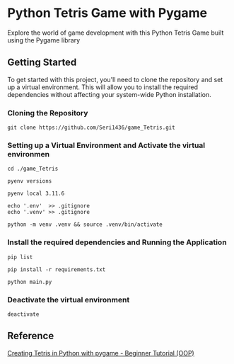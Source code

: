 # Python Tetris Game with Pygame

Explore the world of game development with this Python Tetris Game built using the Pygame library


## Getting Started
To get started with this project, you'll need to clone the repository and set up a virtual environment. This will allow you to install the required dependencies without affecting your system-wide Python installation.

### Cloning the Repository

    git clone https://github.com/Seri1436/game_Tetris.git

### Setting up a Virtual Environment and Activate the virtual environmen

    cd ./game_Tetris

    pyenv versions

    pyenv local 3.11.6

    echo '.env'  >> .gitignore
    echo '.venv' >> .gitignore

    python -m venv .venv && source .venv/bin/activate

### Install the required dependencies and Running the Application

    pip list

    pip install -r requirements.txt

    python main.py

### Deactivate the virtual environment

    deactivate


## Reference


[Creating Tetris in Python with pygame - Beginner Tutorial (OOP)](https://www.youtube.com/watch?v=nF_crEtmpBo)
